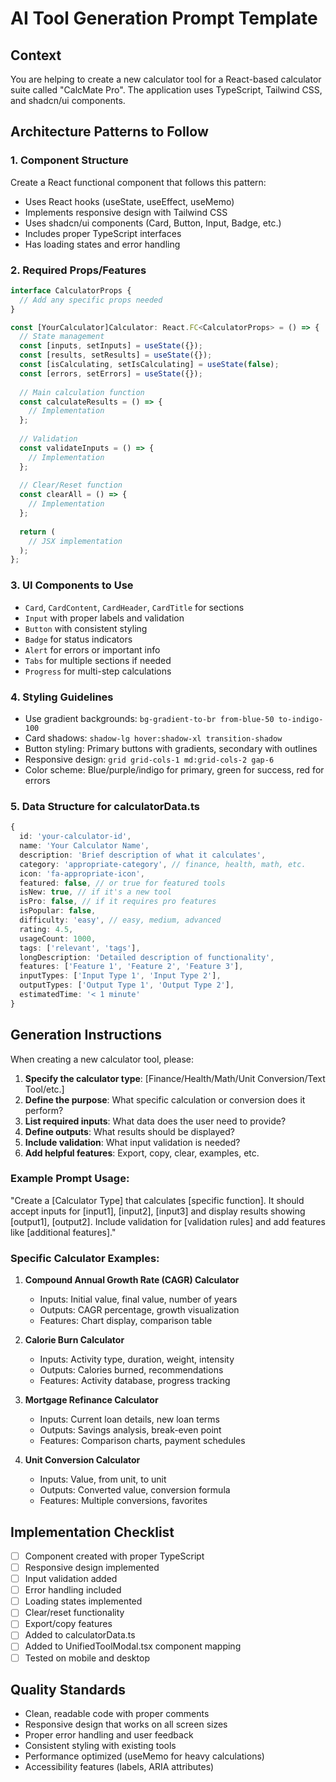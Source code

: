 
# AI Tool Generation Prompt Template

## Context
You are helping to create a new calculator tool for a React-based calculator suite called "CalcMate Pro". The application uses TypeScript, Tailwind CSS, and shadcn/ui components.

## Architecture Patterns to Follow

### 1. Component Structure
Create a React functional component that follows this pattern:
- Uses React hooks (useState, useEffect, useMemo)
- Implements responsive design with Tailwind CSS
- Uses shadcn/ui components (Card, Button, Input, Badge, etc.)
- Includes proper TypeScript interfaces
- Has loading states and error handling

### 2. Required Props/Features
```typescript
interface CalculatorProps {
  // Add any specific props needed
}

const [YourCalculator]Calculator: React.FC<CalculatorProps> = () => {
  // State management
  const [inputs, setInputs] = useState({});
  const [results, setResults] = useState({});
  const [isCalculating, setIsCalculating] = useState(false);
  const [errors, setErrors] = useState({});
  
  // Main calculation function
  const calculateResults = () => {
    // Implementation
  };
  
  // Validation
  const validateInputs = () => {
    // Implementation
  };
  
  // Clear/Reset function
  const clearAll = () => {
    // Implementation
  };
  
  return (
    // JSX implementation
  );
};
```

### 3. UI Components to Use
- `Card`, `CardContent`, `CardHeader`, `CardTitle` for sections
- `Input` with proper labels and validation
- `Button` with consistent styling
- `Badge` for status indicators
- `Alert` for errors or important info
- `Tabs` for multiple sections if needed
- `Progress` for multi-step calculations

### 4. Styling Guidelines
- Use gradient backgrounds: `bg-gradient-to-br from-blue-50 to-indigo-100`
- Card shadows: `shadow-lg hover:shadow-xl transition-shadow`
- Button styling: Primary buttons with gradients, secondary with outlines
- Responsive design: `grid grid-cols-1 md:grid-cols-2 gap-6`
- Color scheme: Blue/purple/indigo for primary, green for success, red for errors

### 5. Data Structure for calculatorData.ts
```typescript
{
  id: 'your-calculator-id',
  name: 'Your Calculator Name',
  description: 'Brief description of what it calculates',
  category: 'appropriate-category', // finance, health, math, etc.
  icon: 'fa-appropriate-icon',
  featured: false, // or true for featured tools
  isNew: true, // if it's a new tool
  isPro: false, // if it requires pro features
  isPopular: false,
  difficulty: 'easy', // easy, medium, advanced
  rating: 4.5,
  usageCount: 1000,
  tags: ['relevant', 'tags'],
  longDescription: 'Detailed description of functionality',
  features: ['Feature 1', 'Feature 2', 'Feature 3'],
  inputTypes: ['Input Type 1', 'Input Type 2'],
  outputTypes: ['Output Type 1', 'Output Type 2'],
  estimatedTime: '< 1 minute'
}
```

## Generation Instructions

When creating a new calculator tool, please:

1. **Specify the calculator type**: [Finance/Health/Math/Unit Conversion/Text Tool/etc.]
2. **Define the purpose**: What specific calculation or conversion does it perform?
3. **List required inputs**: What data does the user need to provide?
4. **Define outputs**: What results should be displayed?
5. **Include validation**: What input validation is needed?
6. **Add helpful features**: Export, copy, clear, examples, etc.

### Example Prompt Usage:
"Create a [Calculator Type] that calculates [specific function]. It should accept inputs for [input1], [input2], [input3] and display results showing [output1], [output2]. Include validation for [validation rules] and add features like [additional features]."

### Specific Calculator Examples:
1. **Compound Annual Growth Rate (CAGR) Calculator**
   - Inputs: Initial value, final value, number of years
   - Outputs: CAGR percentage, growth visualization
   - Features: Chart display, comparison table

2. **Calorie Burn Calculator**
   - Inputs: Activity type, duration, weight, intensity
   - Outputs: Calories burned, recommendations
   - Features: Activity database, progress tracking

3. **Mortgage Refinance Calculator**
   - Inputs: Current loan details, new loan terms
   - Outputs: Savings analysis, break-even point
   - Features: Comparison charts, payment schedules

4. **Unit Conversion Calculator**
   - Inputs: Value, from unit, to unit
   - Outputs: Converted value, conversion formula
   - Features: Multiple conversions, favorites

## Implementation Checklist
- [ ] Component created with proper TypeScript
- [ ] Responsive design implemented
- [ ] Input validation added
- [ ] Error handling included
- [ ] Loading states implemented
- [ ] Clear/reset functionality
- [ ] Export/copy features
- [ ] Added to calculatorData.ts
- [ ] Added to UnifiedToolModal.tsx component mapping
- [ ] Tested on mobile and desktop

## Quality Standards
- Clean, readable code with proper comments
- Responsive design that works on all screen sizes
- Proper error handling and user feedback
- Consistent styling with existing tools
- Performance optimized (useMemo for heavy calculations)
- Accessibility features (labels, ARIA attributes)
